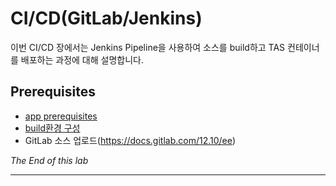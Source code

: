 

# CI/CD(GitLab/Jenkins)
이번 CI/CD 장에서는 Jenkins Pipeline을 사용하여 소스를 build하고 TAS 컨테이너를 배포하는 과정에 대해 설명합니다.

## Prerequisites
- [app prerequisites](lab-prerequisites-app.md)
- [build환경 구성](lab-developing-spring-boot-app.md)
- GitLab 소스 업로드(https://docs.gitlab.com/12.10/ee)



*The End of this lab*

---
